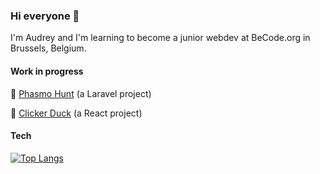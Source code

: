 ### Hi everyone 🖖

I'm Audrey and I'm learning to become a junior webdev at BeCode.org in Brussels, Belgium.

#### Work in progress

📍 [Phasmo Hunt](https://github.com/GAudrey/phasmo-hunt-project) (a Laravel project)

📍 [Clicker Duck](https://github.com/GAudrey/clicker-game) (a React project)

#### Tech

[![Top Langs](https://github-readme-stats.vercel.app/api/top-langs/?username=anuraghazra&layout=compact)](https://github.com/anuraghazra/github-readme-stats)
